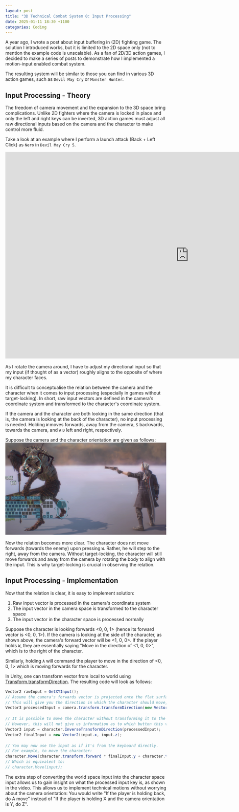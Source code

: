 ```yaml
---
layout: post
title: "3D Technical Combat System 0: Input Processing"
date: 2025-01-11 18:30 +1100
categories: Coding
---
```


A year ago, I wrote a post about input buffering in (2D) fighting game. The solution I introduced works, but it is limited to the 2D space only (not to mention the example code is unscalable). As a fan of 2D/3D action games, I decided to make a series of posts to demonstrate how I implemented a motion-input enabled combat system.

The resulting system will be similar to those you can find in various 3D action games, such as `Devil May Cry` or `Monster Hunter`. 

Input Processing - Theory
---
The freedom of camera movement and the expansion to the 3D space bring complications. Unlike 2D fighters where the camera is locked in place and only the left and right keys can be inverted, 3D action games must adjust all raw directional inputs based on the camera and the character to make control more fluid.

Take a look at an example where I perform a launch attack (Back + Left Click) as `Nero` in `Devil May Cry 5`.

<iframe width="1148" height="646" src="https://www.youtube.com/embed/3T_Xtt6dsz4" title="Launch Attack DMC 5" frameborder="0" allow="accelerometer; autoplay; clipboard-write; encrypted-media; gyroscope; picture-in-picture; web-share" referrerpolicy="strict-origin-when-cross-origin" allowfullscreen></iframe>

As I rotate the camera around, I have to adjust my directional input so that my input (if thought of as a vector) roughly aligns to the opposite of where my character faces.

It is difficult to conceptualise the relation between the camera and the character when it comes to input processing (especially in games without target-locking). In short, raw input vectors are defined in the camera's coordinate system and transformed to the character's coordinate system.

If the camera and the character are both looking in the same direction (that is, the camera is looking at the back of the character), no input processing is needed. Holding `W` moves forwards, away from the camera, `S` backwards, towards the camera, and `A` `D` left and right, respectively.

Suppose the camera and the character orientation are given as follows:
![img](/assets/2025-01-11-technical-combat-system-0/dmc_nero.png)

Now the relation becomes more clear. The character does not move forwards (towards the enemy) upon pressing `W`. Rather, he will step to the right, away from the camera. Without target-locking, the character will still move forwards and away from the camera by rotating the body to align with the input. This is why target-locking is crucial in observing the relation.

Input Processing - Implementation
---
Now that the relation is clear, it is easy to implement solution:
1. Raw input vector is processed in the camera's coordinate system
2. The input vector in the camera space is transformed to the character space
3. The input vector in the character space is processed normally

Suppose the character is looking forwards <0, 0, 1> (hence its forward vector is <0, 0, 1>). If the camera is looking at the side of the character, as shown above, the camera's forward vector will be <1, 0, 0>. If the player holds `W`, they are essentially saying "Move in the direction of <1, 0, 0>", which is to the right of the character. 

Similarly, holding `A` will command the player to move in the direction of <0, 0, 1> which is moving forwards for the character.

In Unity, one can transform vector from local to world using [Transform.transformDirection](https://docs.unity3d.com/6000.0/Documentation/ScriptReference/Transform.TransformDirection.html). The resulting code will look as follows:

```cs
Vector2 rawInput = GetXYInput();
// Assume the camera's forwards vector is projected onto the flat surface.
// This will give you the direction in which the character should move, in world space.
Vector3 processedInput = camera.transform.transformDirection(new Vector3(rawInput.x, 0.0f, rawInput.y));

// It is possible to move the character without transforming it to the character space.
// However, this will not give us information as to which button this vector corresponds to for technical input.
Vector3 input = character.InverseTransformDirection(processedInput);
Vector2 finalInput = new Vector2(input.x, input.z);

// You may now use the input as if it's from the keyboard directly.
// For example, to move the character:
character.Move(character.transform.forward * finalInput.y + character.transform.right * finalInput.x);
// Which is equivalent to:
// character.Move(input);
```

The extra step of converting the world space input into the character space input allows us to gain insight on 
what the processed input key is, as shown in the video. This allows us to implement technical motions without worrying about the camera orientation: You would write "If the player is holding back, do A move" instead of "If the player is holding X and the camera orientation is Y, do Z".
